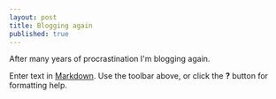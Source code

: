 ```yaml
---
layout: post
title: Blogging again
published: true
---
```


After many years of procrastination I'm blogging again.

Enter text in [Markdown](http://daringfireball.net/projects/markdown/). Use the toolbar above, or click the **?** button for formatting help.
